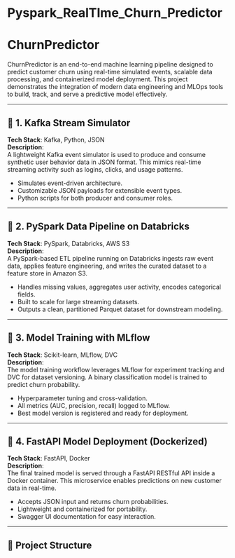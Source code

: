 ﻿# Pyspark_RealTIme_Churn_Predictor


# ChurnPredictor

ChurnPredictor is an end-to-end machine learning pipeline designed to predict customer churn using real-time simulated events, scalable data processing, and containerized model deployment. This project demonstrates the integration of modern data engineering and MLOps tools to build, track, and serve a predictive model effectively.

---

## 🔁 1. Kafka Stream Simulator

**Tech Stack**: Kafka, Python, JSON  
**Description**:  
A lightweight Kafka event simulator is used to produce and consume synthetic user behavior data in JSON format. This mimics real-time streaming activity such as logins, clicks, and usage patterns.

- Simulates event-driven architecture.
- Customizable JSON payloads for extensible event types.
- Python scripts for both producer and consumer roles.

---

## 🔄 2. PySpark Data Pipeline on Databricks

**Tech Stack**: PySpark, Databricks, AWS S3  
**Description**:  
A PySpark-based ETL pipeline running on Databricks ingests raw event data, applies feature engineering, and writes the curated dataset to a feature store in Amazon S3.

- Handles missing values, aggregates user activity, encodes categorical fields.
- Built to scale for large streaming datasets.
- Outputs a clean, partitioned Parquet dataset for downstream modeling.

---

## 🤖 3. Model Training with MLflow

**Tech Stack**: Scikit-learn, MLflow, DVC  
**Description**:  
The model training workflow leverages MLflow for experiment tracking and DVC for dataset versioning. A binary classification model is trained to predict churn probability.

- Hyperparameter tuning and cross-validation.
- All metrics (AUC, precision, recall) logged to MLflow.
- Best model version is registered and ready for deployment.

---

## 🚀 4. FastAPI Model Deployment (Dockerized)

**Tech Stack**: FastAPI, Docker  
**Description**:  
The final trained model is served through a FastAPI RESTful API inside a Docker container. This microservice enables predictions on new customer data in real-time.

- Accepts JSON input and returns churn probabilities.
- Lightweight and containerized for portability.
- Swagger UI documentation for easy interaction.

---

## 📁 Project Structure

